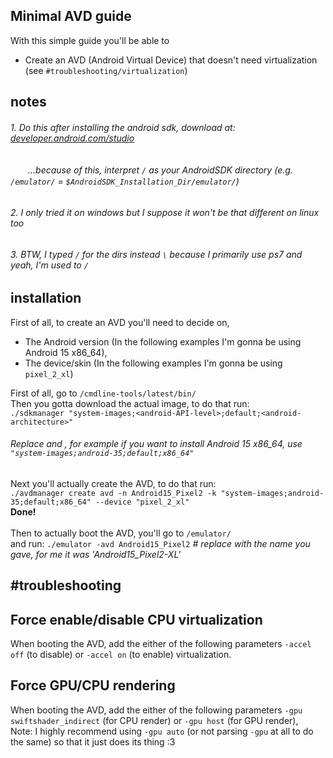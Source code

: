 ## Minimal AVD guide
With this simple guide you'll be able to
* Create an AVD (Android Virtual Device) that doesn't need virtualization (see `#troubleshooting/virtualization`)

## notes
###### 1. Do this after installing the android sdk, download at: [developer.android.com/studio](https://developer.android.com/studio)
###### 　　...because of this, interpret `/` as your AndroidSDK directory (e.g. `/emulator/` = `$AndroidSDK_Installation_Dir/emulator/`)
###### 2. I only tried it on windows but I suppose it won't be that different on linux too
###### 3. BTW, I typed `/` for the dirs instead `\` because I primarily use ps7 and yeah, I'm used to `/`

## installation
First of all, to create an AVD you'll need to decide on,
* The Android version (In the following examples I'm gonna be using Android 15 x86_64),
* The device/skin (In the following examples I'm gonna be using `pixel_2_xl`)

First of all, go to `/cmdline-tools/latest/bin/` \
Then you gotta download the actual image, to do that run: \
`./sdkmanager "system-images;<android-API-level>;default;<android-architecture>"`
###### Replace <android-API-level> and <android-architecture>, for example if you want to install Android 15 x86_64, use `"system-images;android-35;default;x86_64"`
Next you'll actually create the AVD, to do that run: \
`./avdmanager create avd -n Android15_Pixel2 -k "system-images;android-35;default;x86_64" --device "pixel_2_xl"`
\
**Done!**
\
\
Then to actually boot the AVD, you'll go to `/emulator/` \
and run: `./emulator -avd Android15_Pixel2` _# replace <name> with the name you gave, for me it was 'Android15_Pixel2-XL'_

## \#troubleshooting
## Force enable/disable CPU virtualization
When booting the AVD, add the either of the following parameters `-accel off` (to disable) or `-accel on` (to enable) virtualization.
## Force GPU/CPU rendering
When booting the AVD, add the either of the following parameters `-gpu swiftshader_indirect` (for CPU render) or `-gpu host` (for GPU render), \
Note: I highly recommend using `-gpu auto` (or not parsing `-gpu` at all to do the same) so that it just does its thing :3
